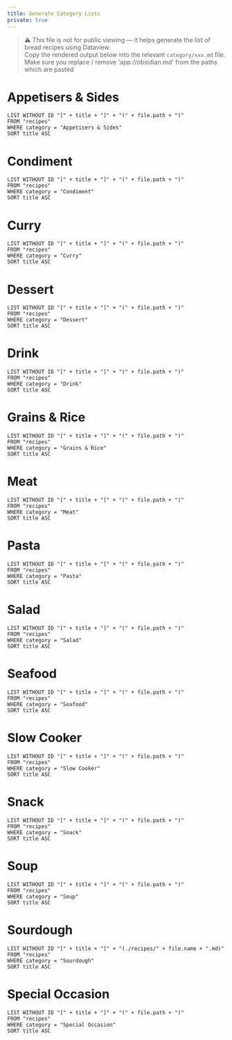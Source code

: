```yaml
---
title: Generate Category Lists
private: true
---
```


> ⚠️ This file is not for public viewing — it helps generate the list of bread recipes using Dataview.  
> Copy the rendered output below into the relevant `category/xxx.md` file. 
> Make sure you replace / remove 'app://obsidian.md' from the paths which are pasted


# Appetisers & Sides

```dataview
LIST WITHOUT ID "[" + title + "]" + "(" + file.path + ")"
FROM "recipes"
WHERE category = "Appetisers & Sides"
SORT title ASC
```

# Condiment

```dataview
LIST WITHOUT ID "[" + title + "]" + "(" + file.path + ")"
FROM "recipes"
WHERE category = "Condiment"
SORT title ASC
```

# Curry

```dataview
LIST WITHOUT ID "[" + title + "]" + "(" + file.path + ")"
FROM "recipes"
WHERE category = "Curry"
SORT title ASC
```

# Dessert

```dataview
LIST WITHOUT ID "[" + title + "]" + "(" + file.path + ")"
FROM "recipes"
WHERE category = "Dessert"
SORT title ASC
```

# Drink

```dataview
LIST WITHOUT ID "[" + title + "]" + "(" + file.path + ")"
FROM "recipes"
WHERE category = "Drink"
SORT title ASC
```

# Grains & Rice

```dataview
LIST WITHOUT ID "[" + title + "]" + "(" + file.path + ")"
FROM "recipes"
WHERE category = "Grains & Rice"
SORT title ASC
```

# Meat

```dataview
LIST WITHOUT ID "[" + title + "]" + "(" + file.path + ")"
FROM "recipes"
WHERE category = "Meat"
SORT title ASC
```

# Pasta

```dataview
LIST WITHOUT ID "[" + title + "]" + "(" + file.path + ")"
FROM "recipes"
WHERE category = "Pasta"
SORT title ASC
```

# Salad

```dataview
LIST WITHOUT ID "[" + title + "]" + "(" + file.path + ")"
FROM "recipes"
WHERE category = "Salad"
SORT title ASC
```

# Seafood

```dataview
LIST WITHOUT ID "[" + title + "]" + "(" + file.path + ")"
FROM "recipes"
WHERE category = "Seafood"
SORT title ASC
```

# Slow Cooker

```dataview
LIST WITHOUT ID "[" + title + "]" + "(" + file.path + ")"
FROM "recipes"
WHERE category = "Slow Cooker"
SORT title ASC
```

# Snack

```dataview
LIST WITHOUT ID "[" + title + "]" + "(" + file.path + ")"
FROM "recipes"
WHERE category = "Snack"
SORT title ASC
```

# Soup

```dataview
LIST WITHOUT ID "[" + title + "]" + "(" + file.path + ")"
FROM "recipes"
WHERE category = "Soup"
SORT title ASC
```

# Sourdough

```dataview
LIST WITHOUT ID "[" + title + "]" + "(./recipes/" + file.name + ".md)"
FROM "recipes"
WHERE category = "Sourdough"
SORT title ASC
```

# Special Occasion

```dataview
LIST WITHOUT ID "[" + title + "]" + "(" + file.path + ")"
FROM "recipes"
WHERE category = "Special Occasion"
SORT title ASC
```